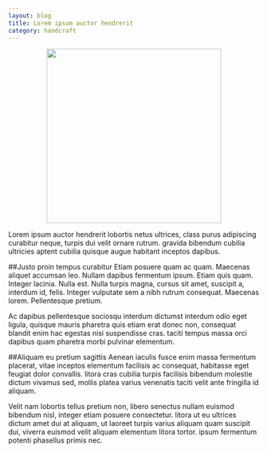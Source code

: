 ```yaml
---
layout: blog
title: Lorem ipsum auctor hendrerit 
category: handcraft
---
```


<p style="text-align: center;">
  <img src="https://scontent.fcgh3-1.fna.fbcdn.net/v/t31.0-8/16403058_1078406285618782_7063477955930858417_o.png?oh=33ebdf322a5601400fc4493c83e5d5a9&oe=590F1921" style="width:350px"/>
</p>
Lorem ipsum auctor hendrerit lobortis netus ultrices, class purus adipiscing curabitur neque, turpis dui velit ornare rutrum. gravida bibendum cubilia ultricies aptent cubilia quisque augue habitant inceptos dapibus.

##Justo proin tempus curabitur
Etiam posuere quam ac quam. Maecenas aliquet accumsan leo. Nullam dapibus fermentum ipsum. Etiam quis quam. Integer lacinia. Nulla est. Nulla turpis magna, cursus sit amet, suscipit a, interdum id, felis. Integer vulputate sem a nibh rutrum consequat. Maecenas lorem. Pellentesque pretium.

Ac dapibus pellentesque sociosqu interdum dictumst interdum odio eget ligula, quisque mauris pharetra quis etiam erat donec non, consequat blandit enim hac egestas nisi suspendisse cras. taciti tempus massa orci dapibus quam pharetra morbi pulvinar elementum.

##Aliquam eu pretium sagittis
Aenean iaculis fusce enim massa fermentum placerat, vitae inceptos elementum facilisis ac consequat, habitasse eget feugiat dolor convallis. litora cras cubilia turpis facilisis bibendum molestie dictum vivamus sed, mollis platea varius venenatis taciti velit ante fringilla id aliquam.

Velit nam lobortis tellus pretium non, libero senectus nullam euismod bibendum nisl, integer etiam posuere consectetur. litora ut eu ultrices dictum amet dui at aliquam, ut laoreet turpis varius aliquam quam suscipit dui, viverra euismod velit aliquam elementum litora tortor. ipsum fermentum potenti phasellus primis nec.